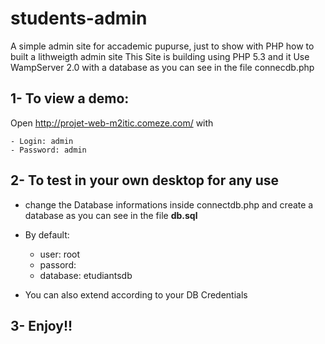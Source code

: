 # students-admin

A simple admin site for accademic pupurse, just to show with PHP how to built a lithweigth admin site 
This Site is building using PHP 5.3 and it Use WampServer 2.0 with a database as you can see in the file connecdb.php

## 1- To view a demo:
  Open http://projet-web-m2itic.comeze.com/ with
  
    - Login: admin
    - Password: admin

## 2- To test in your own desktop for any use 
  - change the Database informations inside connectdb.php and create a database as you can see in the file **db.sql**
  - By default:

     - user: root
     - passord: 
     - database: etudiantsdb
     
  - You can also extend according to your DB Credentials
    
## 3- Enjoy!!
